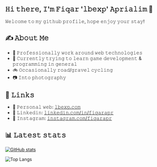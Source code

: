 ## 𝙷𝚒 𝚝𝚑𝚎𝚛𝚎, 𝙸'𝚖 𝙵𝚒𝚚𝚊𝚛 '𝚕𝚋𝚎𝚡𝚙' 𝙰𝚙𝚛𝚒𝚊𝚕𝚒𝚖  👋

𝚆𝚎𝚕𝚌𝚘𝚖𝚎 𝚝𝚘 𝚖𝚢 𝚐𝚒𝚝𝚑𝚞𝚋 𝚙𝚛𝚘𝚏𝚒𝚕𝚎, 𝚑𝚘𝚙𝚎 𝚎𝚗𝚓𝚘𝚢 𝚢𝚘𝚞𝚛 𝚜𝚝𝚊𝚢!

## ✍️ 𝙰𝚋𝚘𝚞𝚝 𝙼𝚎
- 💼 𝙿𝚛𝚘𝚏𝚎𝚜𝚜𝚒𝚘𝚗𝚊𝚕𝚕𝚢 𝚠𝚘𝚛𝚔 𝚊𝚛𝚘𝚞𝚗𝚍 𝚠𝚎𝚋 𝚝𝚎𝚌𝚑𝚗𝚘𝚕𝚘𝚐𝚒𝚎𝚜
- 📖 𝙲𝚞𝚛𝚛𝚎𝚗𝚝𝚕𝚢 𝚝𝚛𝚢𝚒𝚗𝚐 𝚝𝚘 𝚕𝚎𝚊𝚛𝚗 𝚐𝚊𝚖𝚎 𝚍𝚎𝚟𝚎𝚕𝚘𝚙𝚖𝚎𝚗𝚝 & 𝚙𝚛𝚘𝚐𝚛𝚊𝚖𝚖𝚒𝚗𝚐 𝚒𝚗 𝚐𝚎𝚗𝚎𝚛𝚊𝚕
- 🚲 𝙾𝚌𝚌𝚊𝚜𝚒𝚘𝚗𝚊𝚕𝚕𝚢 𝚛𝚘𝚊𝚍/𝚐𝚛𝚊𝚟𝚎𝚕 𝚌𝚢𝚌𝚕𝚒𝚗𝚐
- 📷 𝙸𝚗𝚝𝚘 𝚙𝚑𝚘𝚝𝚘𝚐𝚛𝚊𝚙𝚑𝚢

## 🔗 𝙻𝚒𝚗𝚔𝚜
- 🔗 𝙿𝚎𝚛𝚜𝚘𝚗𝚊𝚕 𝚠𝚎𝚋: [𝚕𝚋𝚎𝚡𝚙.𝚌𝚘𝚖](https://www.lbexp.com/)
- 🔗 𝙻𝚒𝚗𝚔𝚎𝚍𝚒𝚗: [𝚕𝚒𝚗𝚔𝚎𝚍𝚒𝚗.𝚌𝚘𝚖/𝚒𝚗/𝚏𝚒𝚚𝚊𝚛𝚊𝚙𝚛](https://www.linkedin.com/in/fiqarapr/)
- 🔗 𝙸𝚗𝚜𝚝𝚊𝚐𝚛𝚊𝚖: [𝚒𝚗𝚜𝚝𝚊𝚐𝚛𝚊𝚖.𝚌𝚘𝚖/𝚏𝚒𝚚𝚊𝚛𝚊𝚙𝚛](https://www.instagram.com/fiqarapr/)

## 📊 𝙻𝚊𝚝𝚎𝚜𝚝 𝚜𝚝𝚊𝚝𝚜

[![GitHub stats](https://github-readme-stats.vercel.app/api?username=lbexp&theme=solarized-dark)](https://github.com/anuraghazra/github-readme-stats)

![Top Langs](https://github-readme-stats.vercel.app/api/top-langs/?username=lbexp&layout=compact&theme=solarized-dark)
